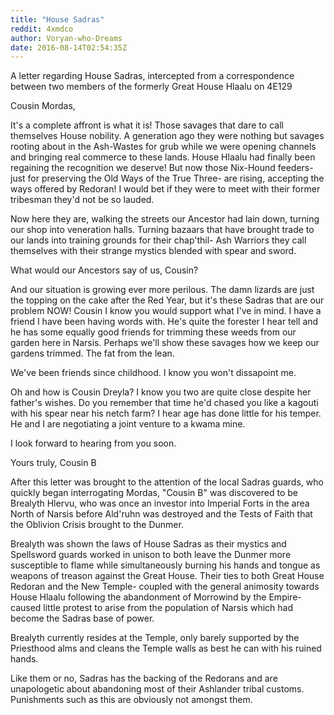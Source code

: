 ```yaml
---
title: "House Sadras"
reddit: 4xmdco
author: Voryan-who-Dreams
date: 2016-08-14T02:54:35Z
---
```


A letter regarding House Sadras, intercepted from a correspondence between two members of the formerly Great House Hlaalu on 4E129



Cousin Mordas,

It's a complete affront is what it is! Those savages that dare to call themselves House nobility. A generation ago they were nothing but savages rooting about in the Ash-Wastes for grub while we were opening channels and bringing real commerce to these lands. House Hlaalu had finally been regaining the recognition we deserve! But now those Nix-Hound feeders- just for preserving the Old Ways of the True Three- are rising, accepting the ways offered by Redoran! I would bet if they were to meet with their former tribesman they'd not be so lauded.

Now here they are, walking the streets our Ancestor had lain down, turning our shop into veneration halls. Turning bazaars that have brought trade to our lands into training grounds for their chap'thil- Ash Warriors they call themselves with their strange mystics blended with spear and sword.

What would our Ancestors say of us, Cousin?

And our situation is growing ever more perilous. The damn lizards are just the topping on the cake after the Red Year, but it's these Sadras that are our problem NOW! Cousin I know you would support what I've in mind. I have a friend I have been having words with. He's quite the forester I hear tell and he has some equally good friends for trimming these weeds from our garden here in Narsis. Perhaps we'll show these savages how we keep our gardens trimmed. The fat from the lean.

We've been friends since childhood. I know you won't dissapoint me.

Oh and how is Cousin Dreyla? I know you two are quite close despite her father's wishes. Do you remember that time he'd chased you like a kagouti with his spear near his netch farm? I hear age has done little for his temper. He and I are negotiating a joint venture to a kwama mine.

I look forward to hearing from you soon.

Yours truly,
Cousin B

After this letter was brought to the attention of the local Sadras guards, who quickly began interrogating Mordas, "Cousin B" was discovered to be Brealyth Hlervu, who was once an investor into Imperial Forts in the area North of Narsis before Ald'ruhn was destroyed and the Tests of Faith that the Oblivion Crisis brought to the Dunmer.

Brealyth was shown the laws of House Sadras as their mystics and Spellsword guards worked in unison to both leave the Dunmer more susceptible to flame while simultaneously burning his hands and tongue as weapons of treason against the Great House. Their ties to both Great House Redoran and the New Temple- coupled with the general animosity towards House Hlaalu following the abandonment of Morrowind by the Empire- caused little protest to arise from the population of Narsis which had become the Sadras base of power.

Brealyth currently resides at the Temple, only barely supported by the Priesthood alms and cleans the Temple walls as best he can with his ruined hands.

Like them or no, Sadras has the backing of the Redorans and are unapologetic about abandoning most of their Ashlander tribal customs. Punishments such as this are obviously not amongst them.
